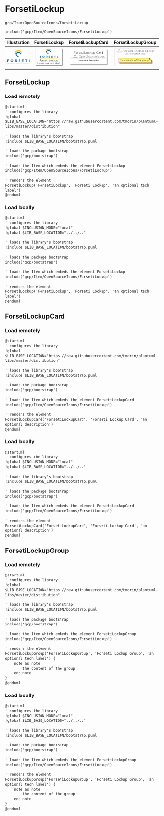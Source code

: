 # ForsetiLockup


```text
gcp/Item/OpenSourceIcons/ForsetiLockup
```

```text
include('gcp/Item/OpenSourceIcons/ForsetiLockup')
```



| Illustration | ForsetiLockup | ForsetiLockupCard | ForsetiLockupGroup |
| :---: | :---: | :---: | :---: |
| ![illustration for Illustration](../../../gcp/Item/OpenSourceIcons/ForsetiLockup.png) | ![illustration for ForsetiLockup](../../../gcp/Item/OpenSourceIcons/ForsetiLockup.Local.png) | ![illustration for ForsetiLockupCard](../../../gcp/Item/OpenSourceIcons/ForsetiLockupCard.Local.png) | ![illustration for ForsetiLockupGroup](../../../gcp/Item/OpenSourceIcons/ForsetiLockupGroup.Local.png) |




## ForsetiLockup

### Load remotely
```plantuml
@startuml
' configures the library
!global $LIB_BASE_LOCATION="https://raw.githubusercontent.com/tmorin/plantuml-libs/master/distribution"

' loads the library's bootstrap
!include $LIB_BASE_LOCATION/bootstrap.puml

' loads the package bootstrap
include('gcp/bootstrap')

' loads the Item which embeds the element ForsetiLockup
include('gcp/Item/OpenSourceIcons/ForsetiLockup')

' renders the element
ForsetiLockup('ForsetiLockup', 'Forseti Lockup', 'an optional tech label')
@enduml
```

### Load locally
```plantuml
@startuml
' configures the library
!global $INCLUSION_MODE="local"
!global $LIB_BASE_LOCATION="../../.."

' loads the library's bootstrap
!include $LIB_BASE_LOCATION/bootstrap.puml

' loads the package bootstrap
include('gcp/bootstrap')

' loads the Item which embeds the element ForsetiLockup
include('gcp/Item/OpenSourceIcons/ForsetiLockup')

' renders the element
ForsetiLockup('ForsetiLockup', 'Forseti Lockup', 'an optional tech label')
@enduml
```

## ForsetiLockupCard

### Load remotely
```plantuml
@startuml
' configures the library
!global $LIB_BASE_LOCATION="https://raw.githubusercontent.com/tmorin/plantuml-libs/master/distribution"

' loads the library's bootstrap
!include $LIB_BASE_LOCATION/bootstrap.puml

' loads the package bootstrap
include('gcp/bootstrap')

' loads the Item which embeds the element ForsetiLockupCard
include('gcp/Item/OpenSourceIcons/ForsetiLockup')

' renders the element
ForsetiLockupCard('ForsetiLockupCard', 'Forseti Lockup Card', 'an optional description')
@enduml
```

### Load locally
```plantuml
@startuml
' configures the library
!global $INCLUSION_MODE="local"
!global $LIB_BASE_LOCATION="../../.."

' loads the library's bootstrap
!include $LIB_BASE_LOCATION/bootstrap.puml

' loads the package bootstrap
include('gcp/bootstrap')

' loads the Item which embeds the element ForsetiLockupCard
include('gcp/Item/OpenSourceIcons/ForsetiLockup')

' renders the element
ForsetiLockupCard('ForsetiLockupCard', 'Forseti Lockup Card', 'an optional description')
@enduml
```

## ForsetiLockupGroup

### Load remotely
```plantuml
@startuml
' configures the library
!global $LIB_BASE_LOCATION="https://raw.githubusercontent.com/tmorin/plantuml-libs/master/distribution"

' loads the library's bootstrap
!include $LIB_BASE_LOCATION/bootstrap.puml

' loads the package bootstrap
include('gcp/bootstrap')

' loads the Item which embeds the element ForsetiLockupGroup
include('gcp/Item/OpenSourceIcons/ForsetiLockup')

' renders the element
ForsetiLockupGroup('ForsetiLockupGroup', 'Forseti Lockup Group', 'an optional tech label') {
    note as note
        the content of the group
    end note
}
@enduml
```

### Load locally
```plantuml
@startuml
' configures the library
!global $INCLUSION_MODE="local"
!global $LIB_BASE_LOCATION="../../.."

' loads the library's bootstrap
!include $LIB_BASE_LOCATION/bootstrap.puml

' loads the package bootstrap
include('gcp/bootstrap')

' loads the Item which embeds the element ForsetiLockupGroup
include('gcp/Item/OpenSourceIcons/ForsetiLockup')

' renders the element
ForsetiLockupGroup('ForsetiLockupGroup', 'Forseti Lockup Group', 'an optional tech label') {
    note as note
        the content of the group
    end note
}
@enduml
```

